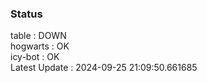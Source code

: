 ### Status


table : DOWN  
hogwarts : OK  
icy-bot : OK  
Latest Update : 2024-09-25 21:09:50.661685
